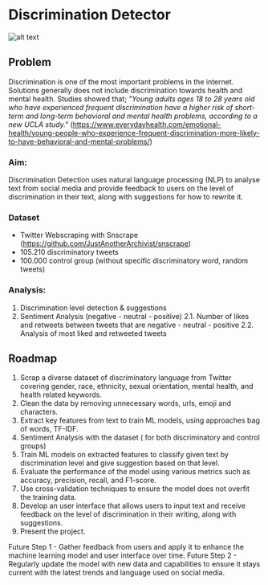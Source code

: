 
# **Discrimination Detector**

![alt text](https://images.everydayhealth.com/images/young-people-experience-frequent-discrimination-behavioral-mental-problems-1440x810.jpg?w=1110)

## Problem 
Discrimination is one of the most important problems in the internet. Solutions generally does not include discrimination towards health and mental health.
Studies showed that;
_"Young adults ages 18 to 28 years old who have experienced frequent discrimination have a higher risk of short-term and long-term behavioral and mental health problems, according to a new UCLA study."_ (https://www.everydayhealth.com/emotional-health/young-people-who-experience-frequent-discrimination-more-likely-to-have-behavioral-and-mental-problems/)

### Aim:
Discrimination Detection uses natural language processing (NLP) to analyse text from social media and provide feedback to users on the level of discrimination in their text, along with suggestions for how to rewrite it.

### Dataset
- Twitter Webscraping with Snscrape (https://github.com/JustAnotherArchivist/snscrape)
- 105.210 discriminatory tweets
- 100.000 control group (without specific discriminatory word, random tweets)

### Analysis:
1. Discrimination level detection & suggestions
2. Sentiment Analysis (negative - neutral - positive)
  2.1. Number of likes and retweets between tweets that are negative - neutral - positive
  2.2. Analysis of most liked and retweeted tweets

## Roadmap
1. Scrap a diverse dataset of discriminatory language from Twitter covering gender, race, ethnicity, sexual orientation, mental health, and health related keywords.
2. Clean the data by removing unnecessary words, urls, emoji and characters.
3. Extract key features from text to train ML models, using approaches bag of words, TF-IDF.
4. Sentiment Analysis with the dataset ( for both discriminatory and control groups)
5. Train ML models on extracted features to classify given text by discrimination level and give suggestion based on that level.
6. Evaluate the performance of the model using various metrics such as accuracy, precision, recall, and F1-score. 
7. Use cross-validation techniques to ensure the model does not overfit the training data.
8. Develop an user interface that allows users to input text and receive feedback on the level of discrimination in their writing, along with suggestions.
9. Present the project.

Future Step 1 - Gather feedback from users and apply it to enhance the machine learning model and user interface over time. 
Future Step 2 - Regularly update the model with new data and capabilities to ensure it stays current with the latest trends and language used on social media.


